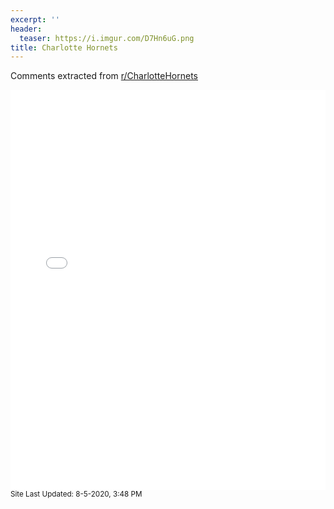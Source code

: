 ```yaml
---
excerpt: ''
header:
  teaser: https://i.imgur.com/D7Hn6uG.png
title: Charlotte Hornets
---
```


Comments extracted from [r/CharlotteHornets](https://reddit.com/r/CharlotteHornets)
<iframe id="igraph" scrolling="no" style="border:none;" seamless="seamless" src="/plots/NBA/CHO.html" height="640" width="100%"></iframe>
<small>Site Last Updated: 8-5-2020, 3:48 PM</small>